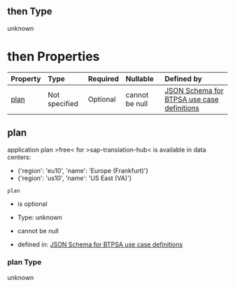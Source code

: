 ## then Type

unknown

# then Properties

| Property      | Type          | Required | Nullable       | Defined by                                                                                                                                                                                                                                      |
| :------------ | :------------ | :------- | :------------- | :---------------------------------------------------------------------------------------------------------------------------------------------------------------------------------------------------------------------------------------------- |
| [plan](#plan) | Not specified | Optional | cannot be null | [JSON Schema for BTPSA use case definitions](btpsa-usecase-properties-services-items-allof-2-then-allof-47-then-allof-1-then-properties-plan.md "undefined#/properties/services/items/allOf/2/then/allOf/47/then/allOf/1/then/properties/plan") |

## plan

application plan >free< for >sap-translation-hub< is available in data centers:

*   {'region': 'eu10', 'name': 'Europe (Frankfurt)'}
*   {'region': 'us10', 'name': 'US East (VA)'}

`plan`

*   is optional

*   Type: unknown

*   cannot be null

*   defined in: [JSON Schema for BTPSA use case definitions](btpsa-usecase-properties-services-items-allof-2-then-allof-47-then-allof-1-then-properties-plan.md "undefined#/properties/services/items/allOf/2/then/allOf/47/then/allOf/1/then/properties/plan")

### plan Type

unknown
